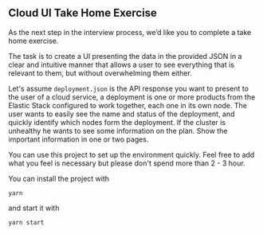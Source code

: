 ## Cloud UI Take Home Exercise

As the next step in the interview process, we’d like you to complete a take home exercise.

The task is to create a UI presenting the data in the provided JSON in a clear and intuitive manner that allows a user to see everything that is relevant to them, but without overwhelming them either.

Let's assume `deployment.json` is the API response you want to present to the user of a cloud service, a deployment is one or more products from the Elastic Stack configured to work together, each one in its own node.
The user wants to easily see the name and status of the deployment, and quickly identify which nodes form the deployment.
If the cluster is unhealthy he wants to see some information on the plan.
Show the important information in one or two pages.

You can use this project to set up the environment quickly.
Feel free to add what you feel is necessary but please don't spend more than 2 - 3 hour.

You can install the project with

```
yarn
```

and start it with

```
yarn start
```
